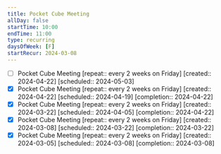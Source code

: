 ```yaml
---
title: Pocket Cube Meeting
allDay: false
startTime: 10:00
endTime: 11:00
type: recurring
daysOfWeek: [F]
startRecur: 2024-03-08
---
```

- [ ] Pocket Cube Meeting  [repeat:: every 2 weeks on Friday]  [created:: 2024-04-22]  [scheduled:: 2024-05-03]
- [x] Pocket Cube Meeting  [repeat:: every 2 weeks on Friday]  [created:: 2024-04-22]  [scheduled:: 2024-04-19]  [completion:: 2024-04-22]
- [x] Pocket Cube Meeting  [repeat:: every 2 weeks on Friday]  [created:: 2024-03-22]  [scheduled:: 2024-04-05]  [completion:: 2024-04-22]
- [x] Pocket Cube Meeting  [repeat:: every 2 weeks on Friday]  [created:: 2024-03-08]  [scheduled:: 2024-03-22]  [completion:: 2024-03-22]
- [x] Pocket Cube Meeting  [repeat:: every 2 weeks on Friday]  [created:: 2024-03-05]  [scheduled:: 2024-03-08]  [completion:: 2024-03-08]